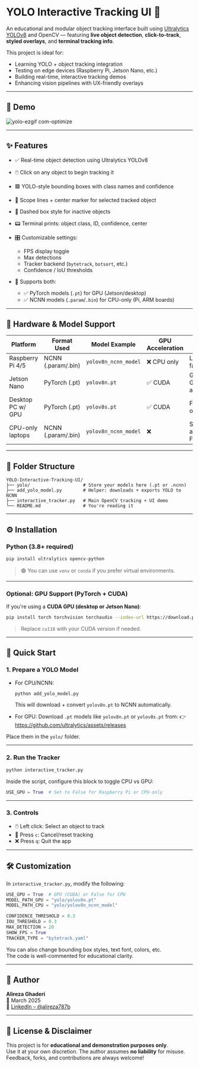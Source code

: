 # YOLO Interactive Tracking UI 🎯

An educational and modular object tracking interface built using [Ultralytics YOLOv8](https://github.com/ultralytics/ultralytics) and OpenCV — featuring **live object detection**, **click-to-track**, **styled overlays**, and **terminal tracking info**.

This project is ideal for:

- Learning YOLO + object tracking integration
- Testing on edge devices (Raspberry Pi, Jetson Nano, etc.)
- Building real-time, interactive tracking demos
- Enhancing vision pipelines with UX-friendly overlays

---

## 📸 Demo

![yolo-ezgif com-optimize](https://github.com/user-attachments/assets/179f62e1-97ba-4345-b7cd-a6aa80681996)

---

## ✨ Features

- ✅ Real-time object detection using Ultralytics YOLOv8
- 🖱️ Click on any object to begin tracking it
- 🟩 YOLO-style bounding boxes with class names and confidence
- 🔭 Scope lines + center marker for selected tracked object
- 🔁 Dashed box style for inactive objects
- 📟 Terminal prints: object class, ID, confidence, center
- 🎛 Customizable settings:

  - FPS display toggle
  - Max detections
  - Tracker backend (`bytetrack`, `botsort`, etc.)
  - Confidence / IoU thresholds

- 🧠 Supports both:
  - ✅ PyTorch models (`.pt`) for GPU (Jetson/desktop)
  - ✅ NCNN models (`.param`/`.bin`) for CPU-only (Pi, ARM boards)

---

## 🧠 Hardware & Model Support

| Platform          | Format Used        | Model Example        | GPU Acceleration | Notes                      |
| ----------------- | ------------------ | -------------------- | ---------------- | -------------------------- |
| Raspberry Pi 4/5  | NCNN (.param/.bin) | `yolov8n_ncnn_model` | ❌ CPU only      | Lightweight, fast enough   |
| Jetson Nano       | PyTorch (.pt)      | `yolov8n.pt`         | ✅ CUDA          | Great for GPU acceleration |
| Desktop PC w/ GPU | PyTorch (.pt)      | `yolov8s.pt`         | ✅ CUDA          | Fastest option             |
| CPU-only laptops  | NCNN (.param/.bin) | `yolov8n_ncnn_model` | ❌               | Still usable at ~10–15 FPS |

---

## 📁 Folder Structure

```
YOLO-Interactive-Tracking-UI/
├── yolo/                    # Store your models here (.pt or .ncnn)
├── add_yolo_model.py        # Helper: downloads + exports YOLO to NCNN
├── interactive_tracker.py   # Main OpenCV tracking + UI demo
└── README.md                # You're reading it
```

---

## ⚙️ Installation

### Python (3.8+ required)

```bash
pip install ultralytics opencv-python
```

> 🟢 You can use `venv` or `conda` if you prefer virtual environments.

---

### Optional: GPU Support (PyTorch + CUDA)

If you're using a **CUDA GPU (desktop or Jetson Nano)**:

```bash
pip install torch torchvision torchaudio --index-url https://download.pytorch.org/whl/cu118
```

> Replace `cu118` with your CUDA version if needed.

---

## 🚀 Quick Start

### 1. Prepare a YOLO Model

- For CPU/NCNN:

  ```bash
  python add_yolo_model.py
  ```

  This will download + convert `yolov8n.pt` to NCNN automatically.

- For GPU:
  Download `.pt` models like `yolov8n.pt` or `yolov8s.pt` from:
  👉 https://github.com/ultralytics/assets/releases

Place them in the `yolo/` folder.

---

### 2. Run the Tracker

```bash
python interactive_tracker.py
```

Inside the script, configure this block to toggle CPU vs GPU:

```python
USE_GPU = True  # Set to False for Raspberry Pi or CPU-only
```

---

### 3. Controls

- 🖱️ Left click: Select an object to track
- 🔄 Press `c`: Cancel/reset tracking
- ❌ Press `q`: Quit the app

---

## 🛠 Customization

In `interactive_tracker.py`, modify the following:

```python
USE_GPU = True  # GPU (CUDA) or False for CPU
MODEL_PATH_GPU = "yolo/yolov8n.pt"
MODEL_PATH_CPU = "yolo/yolov8n_ncnn_model"

CONFIDENCE_THRESHOLD = 0.3
IOU_THRESHOLD = 0.3
MAX_DETECTION = 20
SHOW_FPS = True
TRACKER_TYPE = "bytetrack.yaml"
```

You can also change bounding box styles, text font, colors, etc.  
The code is well-commented for educational clarity.

---

## 👤 Author

**Alireza Ghaderi**  
📅 March 2025  
🔗 [LinkedIn – @alireza787b](https://www.linkedin.com/in/alireza787b)

---

## 📜 License & Disclaimer

This project is for **educational and demonstration purposes only**.  
Use it at your own discretion. The author assumes **no liability** for misuse.  
Feedback, forks, and contributions are always welcome!
